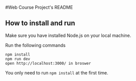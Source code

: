 #Web Course Project's README

## How to install and run

Make sure you have installed Node.js on your local machine.

Run the following commands

```
npm install
npm run dev
open http://localhost:3000/ in broswer

```

You only need to run `npm install` at the first time.